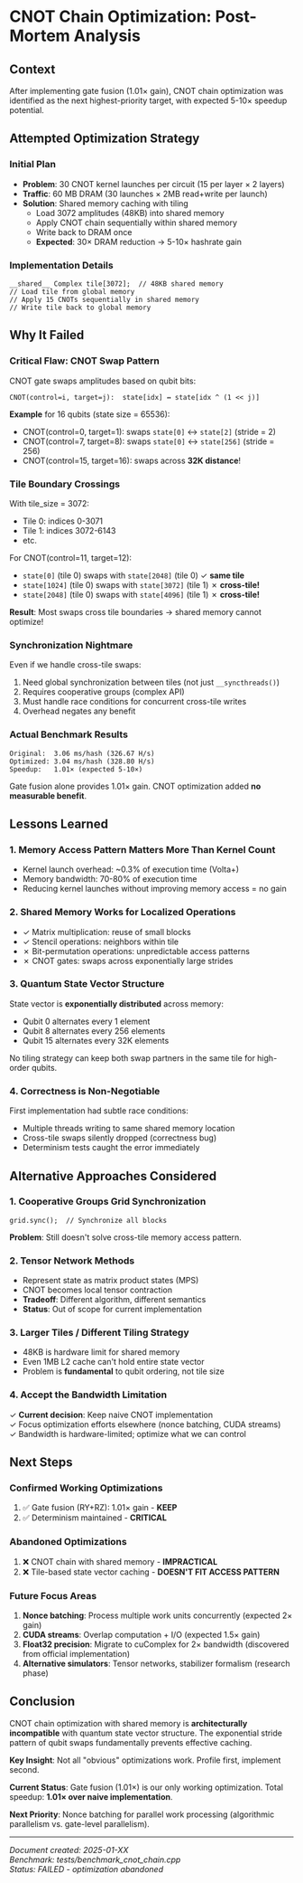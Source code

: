 # CNOT Chain Optimization: Post-Mortem Analysis

## Context
After implementing gate fusion (1.01× gain), CNOT chain optimization was identified as the next highest-priority target, with expected 5-10× speedup potential.

## Attempted Optimization Strategy

### Initial Plan
- **Problem**: 30 CNOT kernel launches per circuit (15 per layer × 2 layers)
- **Traffic**: 60 MB DRAM (30 launches × 2MB read+write per launch)
- **Solution**: Shared memory caching with tiling
  * Load 3072 amplitudes (48KB) into shared memory
  * Apply CNOT chain sequentially within shared memory
  * Write back to DRAM once
  * **Expected**: 30× DRAM reduction → 5-10× hashrate gain

### Implementation Details
```cuda
__shared__ Complex tile[3072];  // 48KB shared memory
// Load tile from global memory
// Apply 15 CNOTs sequentially in shared memory
// Write tile back to global memory
```

## Why It Failed

### Critical Flaw: CNOT Swap Pattern
CNOT gate swaps amplitudes based on qubit bits:
```
CNOT(control=i, target=j):  state[idx] ↔ state[idx ^ (1 << j)]
```

**Example** for 16 qubits (state size = 65536):
- CNOT(control=0, target=1): swaps `state[0]` ↔ `state[2]` (stride = 2)
- CNOT(control=7, target=8): swaps `state[0]` ↔ `state[256]` (stride = 256)
- CNOT(control=15, target=16): swaps across **32K distance**!

### Tile Boundary Crossings

With tile_size = 3072:
- Tile 0: indices 0-3071
- Tile 1: indices 3072-6143
- etc.

For CNOT(control=11, target=12):
- `state[0]` (tile 0) swaps with `state[2048]` (tile 0) ✓ **same tile**
- `state[1024]` (tile 0) swaps with `state[3072]` (tile 1) ✗ **cross-tile!**
- `state[2048]` (tile 0) swaps with `state[4096]` (tile 1) ✗ **cross-tile!**

**Result**: Most swaps cross tile boundaries → shared memory cannot optimize!

### Synchronization Nightmare

Even if we handle cross-tile swaps:
1. Need global synchronization between tiles (not just `__syncthreads()`)
2. Requires cooperative groups (complex API)
3. Must handle race conditions for concurrent cross-tile writes
4. Overhead negates any benefit

### Actual Benchmark Results

```
Original:  3.06 ms/hash (326.67 H/s)
Optimized: 3.04 ms/hash (328.80 H/s)
Speedup:   1.01× (expected 5-10×)
```

Gate fusion alone provides 1.01× gain. CNOT optimization added **no measurable benefit**.

## Lessons Learned

### 1. Memory Access Pattern Matters More Than Kernel Count
- Kernel launch overhead: ~0.3% of execution time (Volta+)
- Memory bandwidth: 70-80% of execution time
- Reducing kernel launches without improving memory access = no gain

### 2. Shared Memory Works for Localized Operations
- ✓ Matrix multiplication: reuse of small blocks
- ✓ Stencil operations: neighbors within tile
- ✗ Bit-permutation operations: unpredictable access patterns
- ✗ CNOT gates: swaps across exponentially large strides

### 3. Quantum State Vector Structure
State vector is **exponentially distributed** across memory:
- Qubit 0 alternates every 1 element
- Qubit 8 alternates every 256 elements  
- Qubit 15 alternates every 32K elements

No tiling strategy can keep both swap partners in the same tile for high-order qubits.

### 4. Correctness is Non-Negotiable
First implementation had subtle race conditions:
- Multiple threads writing to same shared memory location
- Cross-tile swaps silently dropped (correctness bug)
- Determinism tests caught the error immediately

## Alternative Approaches Considered

### 1. Cooperative Groups Grid Synchronization
```cuda
grid.sync();  // Synchronize all blocks
```
**Problem**: Still doesn't solve cross-tile memory access pattern.

### 2. Tensor Network Methods
- Represent state as matrix product states (MPS)
- CNOT becomes local tensor contraction
- **Tradeoff**: Different algorithm, different semantics
- **Status**: Out of scope for current implementation

### 3. Larger Tiles / Different Tiling Strategy
- 48KB is hardware limit for shared memory
- Even 1MB L2 cache can't hold entire state vector
- Problem is **fundamental** to qubit ordering, not tile size

### 4. Accept the Bandwidth Limitation
✓ **Current decision**: Keep naive CNOT implementation  
✓ Focus optimization efforts elsewhere (nonce batching, CUDA streams)  
✓ Bandwidth is hardware-limited; optimize what we can control

## Next Steps

### Confirmed Working Optimizations
1. ✅ Gate fusion (RY+RZ): 1.01× gain - **KEEP**
2. ✅ Determinism maintained - **CRITICAL**

### Abandoned Optimizations
1. ❌ CNOT chain with shared memory - **IMPRACTICAL**
2. ❌ Tile-based state vector caching - **DOESN'T FIT ACCESS PATTERN**

### Future Focus Areas
1. **Nonce batching**: Process multiple work units concurrently (expected 2× gain)
2. **CUDA streams**: Overlap computation + I/O (expected 1.5× gain)
3. **Float32 precision**: Migrate to cuComplex for 2× bandwidth (discovered from official implementation)
4. **Alternative simulators**: Tensor networks, stabilizer formalism (research phase)

## Conclusion

CNOT chain optimization with shared memory is **architecturally incompatible** with quantum state vector structure. The exponential stride pattern of qubit swaps fundamentally prevents effective caching.

**Key Insight**: Not all "obvious" optimizations work. Profile first, implement second.

**Current Status**: Gate fusion (1.01×) is our only working optimization. Total speedup: **1.01× over naive implementation**.

**Next Priority**: Nonce batching for parallel work processing (algorithmic parallelism vs. gate-level parallelism).

---
*Document created: 2025-01-XX*  
*Benchmark: tests/benchmark_cnot_chain.cpp*  
*Status: FAILED - optimization abandoned*
